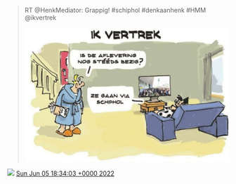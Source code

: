 > RT @HenkMediator: Grappig\! \#schiphol \#denkaanhenk \#HMM @ikvertrek 
> 
> ![](../../media/1533517521684418562-FUWwZijWUAIprcv.jpg)

<img src="../../media/tweet.ico" width="12" /> [Sun Jun 05 18:34:03 +0000 2022](https://twitter.com/DromerDenker/status/1533517521684418562)
